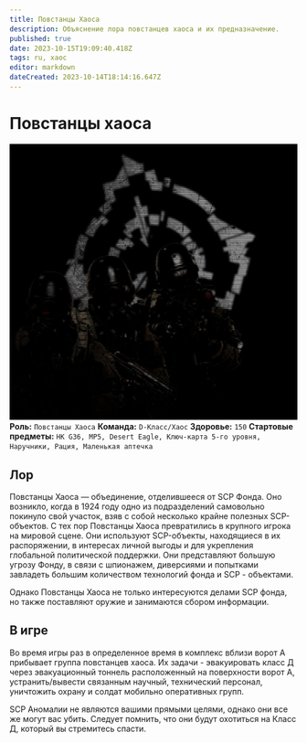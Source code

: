 ```yaml
---
title: Повстанцы Хаоса
description: Объяснение лора повстанцев хаоса и их предназначение.
published: true
date: 2023-10-15T19:09:40.418Z
tags: ru, хаос
editor: markdown
dateCreated: 2023-10-14T18:14:16.647Z
---
```


  
#  Повстанцы хаоса
![chaos_load_screen.jpg](/images/roles/chaos_load_screen.jpg)   
**Роль:** `Повстанцы Хаоса`
**Команда:** `D-Класс/Хаос`
**Здоровье:** `150`
**Стартовые предметы:** `HK G36, MP5, Desert Eagle, Ключ-карта 5-го уровня, Наручники, Рация, Маленькая аптечка`
## Лор

Повстанцы Хаоса — объединение, отделившееся от SCP Фонда. Оно возникло, когда в 1924 году одно из подразделений самовольно покинуло свой участок, взяв с собой несколько крайне полезных SCP-объектов. С тех пор Повстанцы Хаоса превратились в крупного игрока на мировой сцене. Они используют SCP-объекты, находящиеся в их распоряжении, в интересах личной выгоды и для укрепления глобальной политической поддержки. Они представляют большую угрозу Фонду, в связи с шпионажем, диверсиями и попытками завладеть большим количеством технологий фонда и SCP - объектами.

Однако Повстанцы Хаоса не только интересуются делами SCP фонда, но также поставляют оружие и занимаются сбором информации.
## В игре

Во время игры раз в определенное время в комплекс вблизи ворот А прибывает группа повстанцев хаоса. Их задачи - эвакуировать класс Д через эвакуационный тоннель расположенный на поверхности ворот А, устранить/вывести связанным научный, технический персонал, уничтожить охрану и солдат мобильно оперативных групп.

SCP Аномалии не являются вашими прямыми целями, однако они все же могут вас убить. Следует помнить, что они будут охотиться на Класс Д, который вы стремитесь спасти.